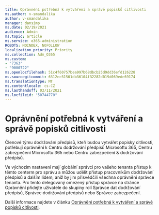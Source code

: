 ```yaml
---
title: Oprávnění potřebná k vytváření a správě popisků citlivosti
ms.author: v-smandalika
author: v-smandalika
manager: dansimp
ms.date: 02/19/2021
audience: Admin
ms.topic: article
ms.service: o365-administration
ROBOTS: NOINDEX, NOFOLLOW
localization_priority: Priority
ms.collection: Adm_O365
ms.custom:
- "7363"
- "9000722"
ms.openlocfilehash: 51c4f60757bea997b68dbcb25d9dd36efd126228
ms.sourcegitcommit: 6312ee31561db36104f32282d019d069ede69174
ms.translationtype: MT
ms.contentlocale: cs-CZ
ms.lasthandoff: 03/11/2021
ms.locfileid: "50744770"
---
```

# <a name="permissions-required-to-create-and-manage-sensitivity-labels"></a>Oprávnění potřebná k vytváření a správě popisků citlivosti

Členové týmu dodržování předpisů, kteří budou vytvářet popisky citlivosti, potřebují oprávnění k Centru dodržování předpisů Microsoftu 365, Centru zabezpečení Microsoftu 365 nebo Centru zabezpečení & dodržování předpisů.

Ve výchozím nastavení mají globální správci pro vašeho tenanta přístup k těmto centerm pro správu a můžou udělit přístup pracovníkům dodržování předpisů a dalším lidem, aniž by jim přisvědčili všechna oprávnění správce tenanta. Pro tento delegovaný omezený  přístup správce na stránce Oprávnění přidejte uživatele do skupiny rolí Správce dat dodržování předpisů, Správce dodržování předpisů nebo Správce zabezpečení.

Další informace najdete v článku [Oprávnění potřebná k vytváření a správě popisků citlivosti](https://docs.microsoft.com/microsoft-365/compliance/get-started-with-sensitivity-labels).